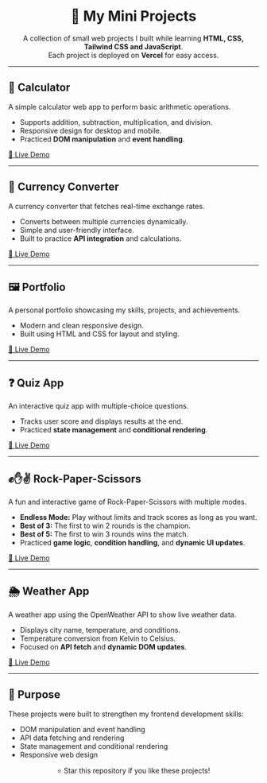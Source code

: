 <h1 align="center">🚀 My Mini Projects</h1>
<p align="center">
  A collection of small web projects I built while learning <b>HTML, CSS, Tailwind CSS and JavaScript</b>.
  <br>
  Each project is deployed on <b>Vercel</b> for easy access.
</p>

<hr>

<h2>🔢 Calculator</h2>
<p>
A simple calculator web app to perform basic arithmetic operations.
</p>
<ul>
  <li>Supports addition, subtraction, multiplication, and division.</li>
  <li>Responsive design for desktop and mobile.</li>
  <li>Practiced <b>DOM manipulation</b> and <b>event handling</b>.</li>
</ul>
<p><a href="https://calculator-six-lemon-41.vercel.app/" target="_blank">🔗 Live Demo</a></p>

<hr>

<h2>💱 Currency Converter</h2>
<p>
A currency converter that fetches real-time exchange rates.
</p>
<ul>
  <li>Converts between multiple currencies dynamically.</li>
  <li>Simple and user-friendly interface.</li>
  <li>Built to practice <b>API integration</b> and calculations.</li>
</ul>
<p><a href="https://currencyconverter-three-lilac.vercel.app/" target="_blank">🔗 Live Demo</a></p>

<hr>

<h2>🖼️ Portfolio</h2>
<p>
A personal portfolio showcasing my skills, projects, and achievements.
</p>
<ul>
  <li>Modern and clean responsive design.</li>
  <li>Built using HTML and CSS for layout and styling.</li>
</ul>
<p><a href="https://portfolio-wine-three-ezha103xgd.vercel.app/" target="_blank">🔗 Live Demo</a></p>

<hr>

<h2>❓ Quiz App</h2>
<p>
An interactive quiz app with multiple-choice questions.
</p>
<ul>
  <li>Tracks user score and displays results at the end.</li>
  <li>Practiced <b>state management</b> and <b>conditional rendering</b>.</li>
</ul>
<p><a href="https://quiz-rosy-eta.vercel.app/" target="_blank">🔗 Live Demo</a></p>

<hr>

<h2>✊✋✌️ Rock-Paper-Scissors</h2>
<p>
A fun and interactive game of Rock-Paper-Scissors with multiple modes.
</p>
<ul>
  <li><b>Endless Mode:</b> Play without limits and track scores as long as you want.</li>
  <li><b>Best of 3:</b> The first to win 2 rounds is the champion.</li>
  <li><b>Best of 5:</b> The first to win 3 rounds wins the match.</li>
  <li>Practiced <b>game logic</b>, <b>condition handling</b>, and <b>dynamic UI updates</b>.</li>
</ul>
<p><a href="https://rockpaperscissors-topaz.vercel.app/" target="_blank">🔗 Live Demo</a></p>

<hr>

<h2>🌦️ Weather App</h2>
<p>
A weather app using the OpenWeather API to show live weather data.
</p>
<ul>
  <li>Displays city name, temperature, and conditions.</li>
  <li>Temperature conversion from Kelvin to Celsius.</li>
  <li>Focused on <b>API fetch</b> and <b>dynamic DOM updates</b>.</li>
</ul>
<p><a href="https://javascriptprojectsweather.vercel.app/" target="_blank">🔗 Live Demo</a></p>

<hr>

<h2>📌 Purpose</h2>
<p>
These projects were built to strengthen my frontend development skills:
</p>
<ul>
  <li>DOM manipulation and event handling</li>
  <li>API data fetching and rendering</li>
  <li>State management and conditional rendering</li>
  <li>Responsive web design</li>
</ul>

<p align="center">⭐ Star this repository if you like these projects!</p>
